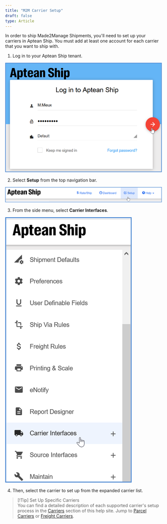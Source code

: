 ```yaml
---
title: "M2M Carrier Setup"
draft: false
type: Article
---
```


In order to ship Made2Manage Shipments, you'll need to set up your carriers in Aptean Ship. You must add at least one account for each carrier that you want to ship with.
1. Log in to your Aptean Ship tenant. 

![aptean-ship-setup](assets/Images/aptean-ship-setup-4.png)

2. Select **Setup** from the top navigation bar.

![](assets/Images/aptean-ship-setup-2.png)

3. From the side menu, select **Carrier Interfaces**.

![](assets/Images/aptean-ship-setup-3.png)

4. Then, select the carrier to set up from the expanded carrier list.


>[!Tip] Set Up Specific Carriers <br>You can find a detailed description of each supported carrier's setup process in the [Carriers](carriers.md) section of this help site. Jump to [Parcel Carriers](parcel.md) or [Freight Carriers](freight.md).</br>

